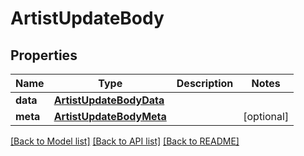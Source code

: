 # ArtistUpdateBody

## Properties
Name | Type | Description | Notes
------------ | ------------- | ------------- | -------------
**data** | [**ArtistUpdateBodyData**](ArtistUpdateBodyData.md) |  | 
**meta** | [**ArtistUpdateBodyMeta**](ArtistUpdateBodyMeta.md) |  | [optional] 

[[Back to Model list]](../README.md#documentation-for-models) [[Back to API list]](../README.md#documentation-for-api-endpoints) [[Back to README]](../README.md)


